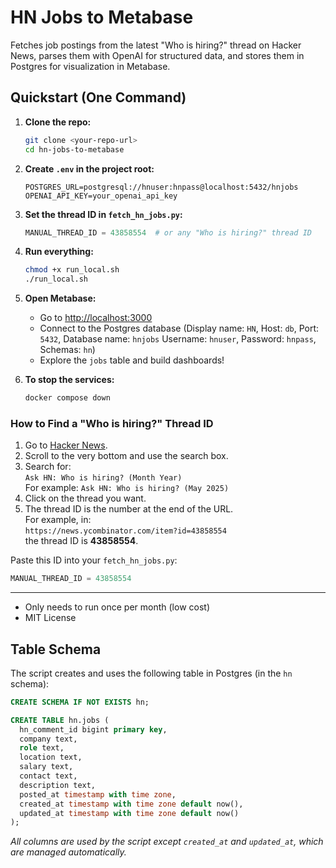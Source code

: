 # HN Jobs to Metabase

Fetches job postings from the latest "Who is hiring?" thread on Hacker News, parses them with OpenAI for structured data, and stores them in Postgres for visualization in Metabase.

## Quickstart (One Command)

1. **Clone the repo:**
   ```bash
   git clone <your-repo-url>
   cd hn-jobs-to-metabase
   ```
2. **Create `.env` in the project root:**
   ```
   POSTGRES_URL=postgresql://hnuser:hnpass@localhost:5432/hnjobs
   OPENAI_API_KEY=your_openai_api_key
   ```
3. **Set the thread ID in `fetch_hn_jobs.py`:**
   ```python
   MANUAL_THREAD_ID = 43858554  # or any "Who is hiring?" thread ID
   ```
4. **Run everything:**
   ```bash
   chmod +x run_local.sh
   ./run_local.sh
   ```
5. **Open Metabase:**

   - Go to [http://localhost:3000](http://localhost:3000)
   - Connect to the Postgres database (Display name: `HN`, Host: `db`, Port: `5432`, Database name: `hnjobs` Username: `hnuser`, Password: `hnpass`, Schemas: `hn`)
   - Explore the `jobs` table and build dashboards!

6. **To stop the services:**
   ```bash
   docker compose down
   ```

### How to Find a "Who is hiring?" Thread ID

1. Go to [Hacker News](https://news.ycombinator.com).
2. Scroll to the very bottom and use the search box.
3. Search for:  
   `Ask HN: Who is hiring? (Month Year)`  
   For example: `Ask HN: Who is hiring? (May 2025)`
4. Click on the thread you want.
5. The thread ID is the number at the end of the URL.  
   For example, in:  
   `https://news.ycombinator.com/item?id=43858554`  
   the thread ID is **43858554**.

Paste this ID into your `fetch_hn_jobs.py`:

```python
MANUAL_THREAD_ID = 43858554
```

---

- Only needs to run once per month (low cost)
- MIT License

## Table Schema

The script creates and uses the following table in Postgres (in the `hn` schema):

```sql
CREATE SCHEMA IF NOT EXISTS hn;

CREATE TABLE hn.jobs (
  hn_comment_id bigint primary key,
  company text,
  role text,
  location text,
  salary text,
  contact text,
  description text,
  posted_at timestamp with time zone,
  created_at timestamp with time zone default now(),
  updated_at timestamp with time zone default now()
);
```

_All columns are used by the script except `created_at` and `updated_at`, which are managed automatically._
